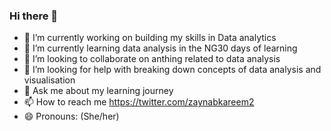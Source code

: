 ### Hi there 👋

- 🔭 I’m currently working on building my skills in Data analytics
- 🌱 I’m currently learning data analysis in the NG30 days of learning 
- 👯 I’m looking to collaborate on anthing related to data analysis
- 🤔 I’m looking for help with breaking down concepts of data analysis and visualisation
- 💬 Ask me about my learning journey
- 📫 How to reach me https://twitter.com/zaynabkareem2
- 😄 Pronouns: (She/her)
